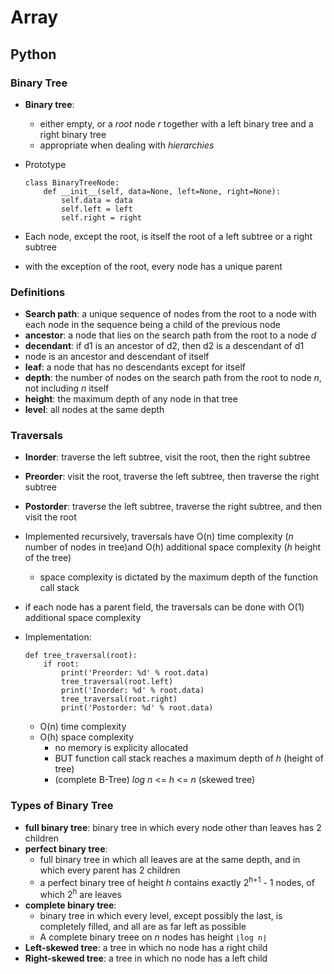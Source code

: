 # Array 
## Python
### Binary Tree
- **Binary tree**: 
    + either empty, or a *root* node *r* together with a left binary tree and a right binary tree
    + appropriate when dealing with *hierarchies*

- Prototype
    ```
    class BinaryTreeNode:
        def __init__(self, data=None, left=None, right=None):
            self.data = data
            self.left = left
            self.right = right
    ```
- Each node, except the root, is itself the root of a left subtree or a right subtree
- with the exception of the root, every node has a unique parent

### Definitions
- **Search path**: a unique sequence of nodes from the root to a node with each node in the sequence being a child of the previous node
- **ancestor**: a node that lies on the search path from the root to a node *d*
- **decendant**: if d1 is an ancestor of d2, then d2 is a descendant of d1
- node is an ancestor and descendant of itself
- **leaf**: a node that has no descendants except for itself
- **depth**: the number of nodes on the search path from the root to node *n*, not including *n* itself
- **height**: the maximum depth of any node in that tree
- **level**: all nodes at the same depth

### Traversals
- **Inorder**: traverse the left subtree, visit the root, then the right subtree
- **Preorder**: visit the root, traverse the left subtree, then traverse the right subtree
- **Postorder**: traverse the left subtree, traverse the right subtree, and then visit the root 
- Implemented recursively, traversals have O(n) time complexity (*n* number of nodes in tree)and O(h) additional space complexity (*h* height of the tree)
    + space complexity is dictated by the maximum depth of the function call stack
- if each node has a parent field, the traversals can be done with O(1) additional space complexity

- Implementation:
    ```
    def tree_traversal(root):
        if root:
            print('Preorder: %d' % root.data)
            tree_traversal(root.left)
            print('Inorder: %d' % root.data)
            tree_traversal(root.right)
            print('Postorder: %d' % root.data)
    ```
    + O(n) time complexity
    + O(h) space complexity
        - no memory is explicity allocated
        - BUT function call stack reaches a maximum depth of *h* (height of tree)
        - (complete B-Tree) *log n* <= *h* <= *n* (skewed tree)

### Types of Binary Tree
- **full binary tree**: binary tree in which every node other than leaves has 2 children
- **perfect binary tree**: 
    + full binary tree in which all leaves are at the same depth, and in which every parent has 2 children
    + a perfect binary tree of height *h* contains exactly 2<sup>h+1</sup> - 1 nodes, of which 2<sup>h</sup> are leaves
- **complete binary tree**: 
    + binary tree in which every level, except possibly the last, is completely filled, and all are as far left as possible 
    + A complete binary treee on *n* nodes has height `⌊log n⌋`
- **Left-skewed tree**: a tree in which no node has a right child
- **Right-skewed tree**: a tree in which no node has a left child

